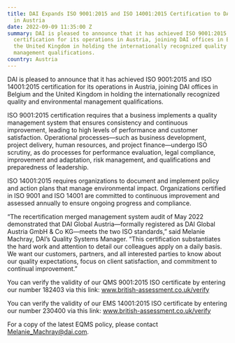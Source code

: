 ```yaml
---
title: DAI Expands ISO 9001:2015 and ISO 14001:2015 Certification to DAI Operations
  in Austria
date: 2022-09-09 11:35:00 Z
summary: DAI is pleased to announce that it has achieved ISO 9001:2015 and ISO 14001:2015
  certification for its operations in Austria, joining DAI offices in Belgium and
  the United Kingdom in holding the internationally recognized quality and environmental
  management qualifications.
country: Austria
---
```


DAI is pleased to announce that it has achieved ISO 9001:2015 and ISO 14001:2015 certification for its operations in Austria, joining DAI offices in Belgium and the United Kingdom in holding the internationally recognized quality and environmental management qualifications.

ISO 9001:2015 certification requires that a business implements a quality management system that ensures consistency and continuous improvement, leading to high levels of performance and customer satisfaction. Operational processes—such as business development, project delivery, human resources, and project finance—undergo ISO scrutiny, as do processes for performance evaluation, legal compliance, improvement and adaptation, risk management, and qualifications and preparedness of leadership.

ISO 14001:2015 requires organizations to document and implement policy and action plans that manage environmental impact.
Organizations certified in ISO 9001 and ISO 14001 are committed to continuous improvement and assessed annually to ensure ongoing progress and compliance.

“The recertification merged management system audit of May 2022 demonstrated that DAI Global Austria—formally registered as DAI Global Austria GmbH & Co KG—meets the two ISO standards,” said Melanie Machray, DAI’s Quality Systems Manager. “This certification substantiates the hard work and attention to detail our colleagues apply on a daily basis. We want our customers, partners, and all interested parties to know about our quality expectations, focus on client satisfaction, and commitment to continual improvement.”

You can verify the validity of our QMS 9001:2015 ISO certificate by entering our number 182403 via this link: www.british-assessment.co.uk/verify

You can verify the validity of our EMS 14001:2015 ISO certificate by entering our number 230400 via this link: www.british-assessment.co.uk/verify

For a copy of the latest EQMS policy, please contact Melanie_Machray@dai.com.